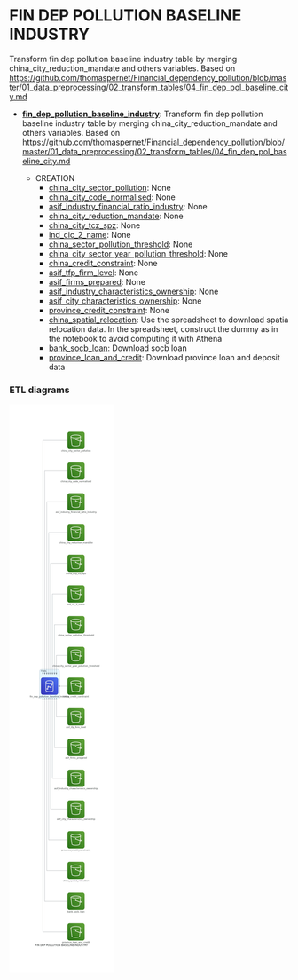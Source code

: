 # FIN DEP POLLUTION BASELINE INDUSTRY

Transform fin dep pollution baseline industry table by merging china_city_reduction_mandate and others
variables. Based on https://github.com/thomaspernet/Financial_dependency_pollution/blob/master/01_data_preprocessing/02_transform_tables/04_fin_dep_pol_baseline_city.md

* **[fin_dep_pollution_baseline_industry](https://github.com/thomaspernet/pollution_credit_constraint/blob/master/01_data_preprocessing/02_transform_tables/00_credit_constraint_industry.md)**: 
Transform fin dep pollution baseline industry table by merging china_city_reduction_mandate and others
variables. Based on https://github.com/thomaspernet/Financial_dependency_pollution/blob/master/01_data_preprocessing/02_transform_tables/04_fin_dep_pol_baseline_city.md

    * CREATION
        * [china_city_sector_pollution](None): None
        * [china_city_code_normalised](None): None
        * [asif_industry_financial_ratio_industry](None): None
        * [china_city_reduction_mandate](None): None
        * [china_city_tcz_spz](None): None
        * [ind_cic_2_name](None): None
        * [china_sector_pollution_threshold](None): None
        * [china_city_sector_year_pollution_threshold](None): None
        * [china_credit_constraint](None): None
        * [asif_tfp_firm_level](None): None
        * [asif_firms_prepared](None): None
        * [asif_industry_characteristics_ownership](None): None
        * [asif_city_characteristics_ownership](None): None
        * [province_credit_constraint](None): None
        * [china_spatial_relocation](https://github.com/thomaspernet/pollution_credit_constraint/01_data_preprocessing/00_download_data/TARGET_SO2/china_cities_target_so2.py): Use the spreadsheet to download spatia relocation data. In the spreadsheet, construct the dummy as in the notebook to avoid computing it with Athena
        * [bank_socb_loan](https://github.com/thomaspernet/pollution_credit_constraint/01_data_preprocessing/00_download_data/ALMANAC_BANK_LOAN/socb_loan.py): Download socb loan
        * [province_loan_and_credit](https://github.com/thomaspernet/pollution_credit_constraint/01_data_preprocessing/00_download_data/ALMANAC_BANK_LOAN/provinces.py): Download province loan and deposit data

### ETL diagrams



![](https://raw.githubusercontent.com/thomaspernet/pollution_credit_constraint/master/utils/IMAGES/fin_dep_pollution_baseline_industry.jpg)

